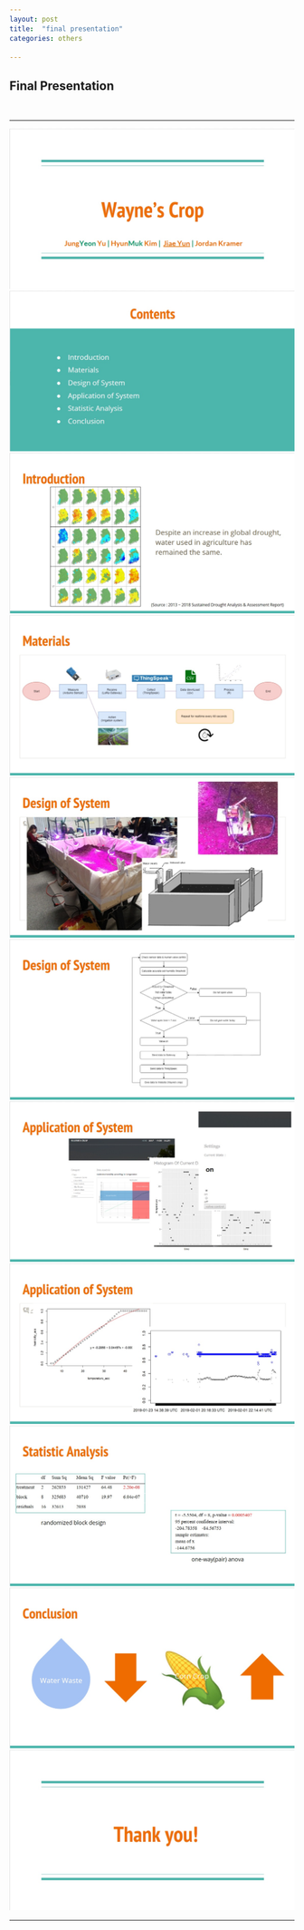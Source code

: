 ```yaml
---
layout: post
title:  "final presentation"
categories: others

---
```


<h2>Final Presentation</h2>
<br>
<hr />
<img src="/static/img/final_presentation(1).jpg">
<img src="/static/img/final_presentation(2).jpg">
<img src="/static/img/final_presentation(3).jpg">
<img src="/static/img/final_presentation(4).jpg">
<img src="/static/img/final_presentation(5).jpg">
<img src="/static/img/final_presentation(6).jpg">
<img src="/static/img/final_presentation(7).jpg">
<img src="/static/img/final_presentation(8).jpg">
<img src="/static/img/final_presentation(9).jpg">
<img src="/static/img/final_presentation(10).jpg">
<img src="/static/img/final_presentation(11).jpg">

_ _ _

